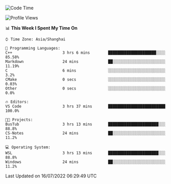 <!--START_SECTION:waka-->
![Code Time](http://img.shields.io/badge/Code%20Time-157%20hrs%2022%20mins-blue)

![Profile Views](http://img.shields.io/badge/Profile%20Views-2-blue)

📊 **This Week I Spent My Time On** 

```text
⌚︎ Time Zone: Asia/Shanghai

💬 Programming Languages: 
C++                      3 hrs 6 mins        █████████████████████░░░░   85.58% 
Markdown                 24 mins             ██░░░░░░░░░░░░░░░░░░░░░░░   11.19% 
C                        6 mins              ░░░░░░░░░░░░░░░░░░░░░░░░░   3.2% 
CMake                    0 secs              ░░░░░░░░░░░░░░░░░░░░░░░░░   0.03% 
Other                    0 secs              ░░░░░░░░░░░░░░░░░░░░░░░░░   0.0%

🔥 Editors: 
VS Code                  3 hrs 37 mins       █████████████████████████   100.0%

🐱‍💻 Projects: 
BusTub                   3 hrs 13 mins       ██████████████████████░░░   88.8% 
CS-Notes                 24 mins             ██░░░░░░░░░░░░░░░░░░░░░░░   11.2%

💻 Operating System: 
WSL                      3 hrs 13 mins       ██████████████████████░░░   88.8% 
Windows                  24 mins             ██░░░░░░░░░░░░░░░░░░░░░░░   11.2%

```


 Last Updated on 16/07/2022 06:29:49 UTC
<!--END_SECTION:waka-->